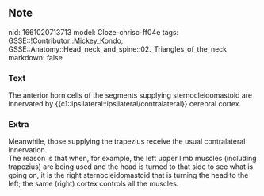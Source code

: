 ## Note
nid: 1661020713713
model: Cloze-chrisc-ff04e
tags: GSSE::!Contributor::Mickey_Kondo, GSSE::Anatomy::Head_neck_and_spine::02._Triangles_of_the_neck
markdown: false

### Text
The anterior horn cells of the segments supplying sternocleidomastoid are innervated by {{c1::ipsilateral::ipsilateral/contralateral}} cerebral cortex.

### Extra
<div>
  Meanwhile, those supplying the trapezius receive the usual
  contralateral innervation.
</div>The reason is that when, for example, the left upper limb
muscles (including trapezius) are being used and the head is turned
to that side to see what is going on, it is the right
sternocleidomastoid that is turning the head to the left; the same
(right) cortex controls all the muscles.
